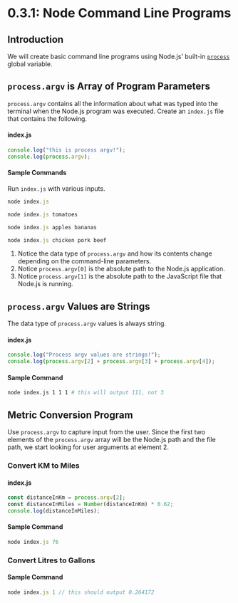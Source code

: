 # 0.3.1: Node Command Line Programs

## Introduction

We will create basic command line programs using Node.js' built-in [`process`](https://nodejs.org/api/process.html#process_process) global variable.

## `process.argv` is Array of Program Parameters

`process.argv` contains all the information about what was typed into the terminal when the Node.js program was executed. Create an `index.js` file that contains the following.

#### index.js

```javascript
console.log("this is process argv!");
console.log(process.argv);
```

#### Sample Commands

Run `index.js` with various inputs.

```javascript
node index.js
```

```javascript
node index.js tomatoes
```

```javascript
node index.js apples bananas
```

```javascript
node index.js chicken pork beef
```

1. Notice the data type of `process.argv` and how its contents change depending on the command-line parameters.
2. Notice `process.argv[0]` is the absolute path to the Node.js application.
3. Notice `process.argv[1]` is the absolute path to the JavaScript file that Node.js is running.

## `process.argv` Values are Strings

The data type of `process.argv` values is always string.

#### index.js

```javascript
console.log("Process argv values are strings!");
console.log(process.argv[2] + process.argv[3] + process.argv[4]);
```

#### Sample Command

```bash
node index.js 1 1 1 # this will output 111, not 3
```

## Metric Conversion Program

Use `process.argv` to capture input from the user. Since the first two elements of the `process.argv` array will be the Node.js path and the file path, we start looking for user arguments at element 2.

### Convert KM to Miles

#### index.js

```javascript
const distanceInKm = process.argv[2];
const distanceInMiles = Number(distanceInKm) * 0.62;
console.log(distanceInMiles);
```

#### Sample Command

```javascript
node index.js 76
```

### Convert Litres to Gallons

#### Sample Command

```javascript
node index.js 1 // this should output 0.264172
```
